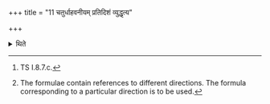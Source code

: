 +++
title = "11 चतुर्धाहवनीयम् प्रतिदिशं व्युद्धृत्य"

+++

<details><summary>थिते</summary>

11. After having pushed away the Āhavanīya-fire to each of the four directions and having placed the fifth (portion), in the middle, then having added fuel (in these portions) separately, then having taken ghee five times in the ladle, he offers it with ye devāḥ...[^1] in accordance with the key word (liṅga)[^2] (in the formula). (He offers with the) fifth (formula) in the middle.   

[^1]: TS I.8.7.c.  

[^2]: The formulae contain references to different directions. The formula corresponding to a particular direction is to be used.  
</details>
